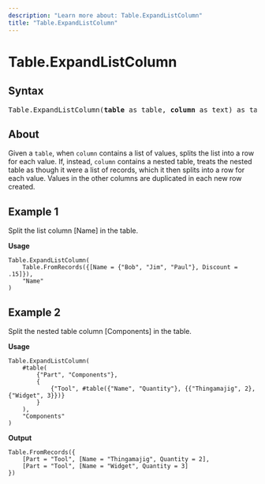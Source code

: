```yaml
---
description: "Learn more about: Table.ExpandListColumn"
title: "Table.ExpandListColumn"
---
```

# Table.ExpandListColumn

## Syntax

<pre>
Table.ExpandListColumn(<b>table</b> as table, <b>column</b> as text) as table
</pre>
  
## About

Given a `table`, when `column` contains a list of values, splits the list into a row for each value. If, instead, `column` contains a nested table, treats the nested table as though it were a list of records, which it then splits into a row for each value. Values in the other columns are duplicated in each new row created.

## Example 1

Split the list column [Name] in the table.

**Usage**

```powerquery-m
Table.ExpandListColumn(
    Table.FromRecords({[Name = {"Bob", "Jim", "Paul"}, Discount = .15]}),
    "Name"
)
```

## Example 2

Split the nested table column [Components] in the table.

**Usage**

```powerquery-m
Table.ExpandListColumn(
    #table(
        {"Part", "Components"},
        {
            {"Tool", #table({"Name", "Quantity"}, {{"Thingamajig", 2}, {"Widget", 3}})}
        }
    ),
    "Components"
)
```
**Output**

```powerquery-m
Table.FromRecords({
    [Part = "Tool", [Name = "Thingamajig", Quantity = 2],
    [Part = "Tool", [Name = "Widget", Quantity = 3]
})
```
